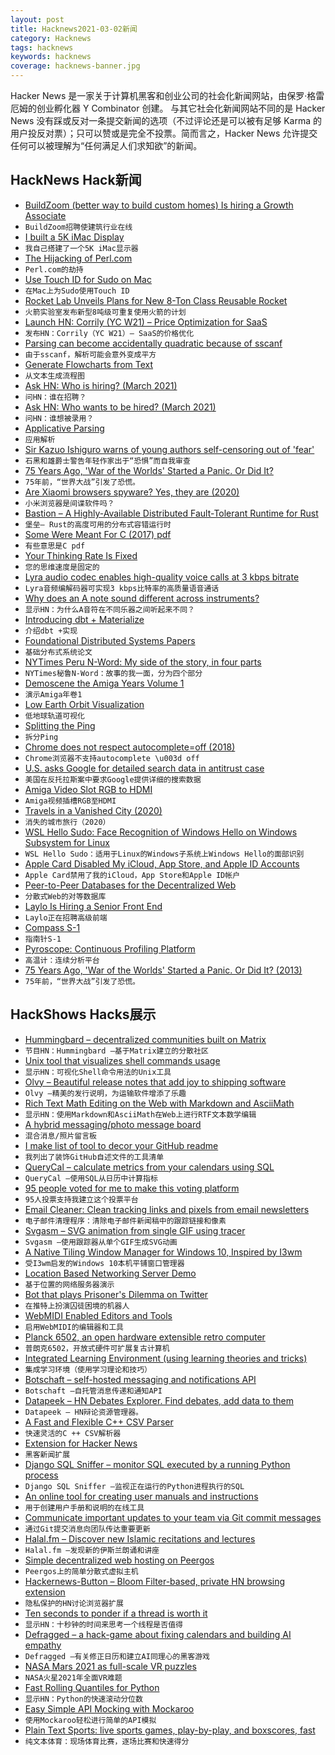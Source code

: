 ```yaml
---
layout: post
title: Hacknews2021-03-02新闻
category: Hacknews
tags: hacknews
keywords: hacknews
coverage: hacknews-banner.jpg
---
```


Hacker News 是一家关于计算机黑客和创业公司的社会化新闻网站，由保罗·格雷厄姆的创业孵化器 Y Combinator 创建。
与其它社会化新闻网站不同的是 Hacker News 没有踩或反对一条提交新闻的选项（不过评论还是可以被有足够 Karma 的用户投反对票）；只可以赞或是完全不投票。简而言之，Hacker News 允许提交任何可以被理解为“任何满足人们求知欲”的新闻。

## HackNews Hack新闻


- [BuildZoom (better way to build custom homes) Is hiring a Growth Associate](https://jobs.lever.co/buildzoom)
- `BuildZoom招聘使建筑行业在线`
- [I built a 5K iMac Display](https://twitter.com/phillipcaudell/status/1352692104707919872)
- `我自己搭建了一个5K iMac显示器`
- [The Hijacking of Perl.com](https://www.perl.com/article/the-hijacking-of-perl-com/)
- `Perl.com的劫持`
- [Use Touch ID for Sudo on Mac](https://davidwalsh.name/touch-sudo)
- `在Mac上为Sudo使用Touch ID`
- [Rocket Lab Unveils Plans for New 8-Ton Class Reusable Rocket](https://www.rocketlabusa.com/about-us/updates/rocket-lab-unveils-plans-for-new-8-ton-class-reusable-rocket-for-mega-constellation-deployment/)
- `火箭实验室发布新型8吨级可重复使用火箭的计划`
- [Launch HN: Corrily (YC W21) – Price Optimization for SaaS](item?id=26302217)
- `发布HN：Corrily（YC W21）– SaaS的价格优化`
- [Parsing can become accidentally quadratic because of sscanf](https://github.com/biojppm/rapidyaml/issues/40)
- `由于sscanf，解析可能会意外变成平方`
- [Generate Flowcharts from Text](https://flowchart.fun/)
- `从文本生成流程图`
- [Ask HN: Who is hiring? (March 2021)](item?id=26304051)
- `问HN：谁在招聘？ `
- [Ask HN: Who wants to be hired? (March 2021)](item?id=26304048)
- `问HN：谁想被录用？ `
- [Applicative Parsing](https://jobjo.github.io/2019/05/19/applicative-parsing.html)
- `应用解析`
- [Sir Kazuo Ishiguro warns of young authors self-censoring out of 'fear'](https://www.bbc.com/news/entertainment-arts-56208347)
- `石黑和雄爵士警告年轻作家出于“恐惧”而自我审查`
- [75 Years Ago, 'War of the Worlds' Started a Panic. Or Did It?](https://www.npr.org/sections/thetwo-way/2013/10/30/241797346/75-years-ago-war-of-the-worlds-started-a-panic-or-did-it)
- `75年前，“世界大战”引发了恐慌。`
- [Are Xiaomi browsers spyware? Yes, they are (2020)](https://palant.info/2020/05/04/are-xiaomi-browsers-spyware-yes-they-are.../)
- `小米浏览器是间谍软件吗？`
- [Bastion – A Highly-Available Distributed Fault-Tolerant Runtime for Rust](https://github.com/bastion-rs/bastion/blob/master/README.md)
- `堡垒– Rust的高度可用的分布式容错运行时`
- [Some Were Meant For C (2017) pdf](https://www.cs.kent.ac.uk/people/staff/srk21/research/papers/kell17some-preprint.pdf)
- `有些意思是C pdf`
- [Your Thinking Rate Is Fixed](https://fs.blog/2021/03/thinking-rate-fixed/)
- `您的思维速度是固定的`
- [Lyra audio codec enables high-quality voice calls at 3 kbps bitrate](https://www.cnx-software.com/2021/02/28/lyra-audio-codec-enables-3-kbps-bitrate-for-high-quality-voice-calls/)
- `Lyra音频编解码器可实现3 kbps比特率的高质量语音通话`
- [Why does an A note sound different across instruments?](https://omarshehata.me/notebook/exploring_sound)
- `显示HN：为什么A音符在不同乐器之间听起来不同？`
- [Introducing dbt + Materialize](https://materialize.com/introducing-dbt-materialize/)
- `介绍dbt +实现`
- [Foundational Distributed Systems Papers](http://muratbuffalo.blogspot.com/2021/02/foundational-distributed-systems-papers.html)
- `基础分布式系统论文`
- [NYTimes Peru N-Word: My side of the story, in four parts](https://donaldgmcneiljr1954.medium.com/nytimes-peru-n-word-part-one-introduction-57eb6a3e0d95)
- `NYTimes秘鲁N-Word：故事的我一面，分为四个部分`
- [Demoscene the Amiga Years Volume 1](https://www.editions64k.fr/)
- `演示Amiga年卷1`
- [Low Earth Orbit Visualization](https://platform.leolabs.space/visualization)
- `低地球轨道可视化`
- [Splitting the Ping](https://blog.benjojo.co.uk/post/ping-with-loss-latency-split)
- `拆分Ping`
- [Chrome does not respect autocomplete=off (2018)](https://bugs.chromium.org/p/chromium/issues/detail?id=914451)
- `Chrome浏览器不支持autocomplete \u003d off`
- [U.S. asks Google for detailed search data in antitrust case](https://www.bnnbloomberg.ca/u-s-asks-google-for-detailed-search-data-in-antitrust-case-1.1570497)
- `美国在反托拉斯案中要求Google提供详细的搜索数据`
- [Amiga Video Slot RGB to HDMI](https://github.com/Bloodmosher/Amiga-VideoSlot-RGBtoHDMI)
- `Amiga视频插槽RGB至HDMI`
- [Travels in a Vanished City (2020)](https://lareviewofbooks.org/article/travels-in-a-vanished-city-paul-kreitman-on-timon-screechs-tokyo-before-tokyo-and-amy-stanleys-stranger-in-the-shoguns-city/)
- `消失的城市旅行（2020）`
- [WSL Hello Sudo: Face Recognition of Windows Hello on Windows Subsystem for Linux](https://github.com/nullpo-head/WSL-Hello-sudo)
- `WSL Hello Sudo：适用于Linux的Windows子系统上Windows Hello的面部识别`
- [Apple Card Disabled My iCloud, App Store, and Apple ID Accounts](https://dcurt.is/apple-card-can-disable-your-icloud-account)
- `Apple Card禁用了我的iCloud，App Store和Apple ID帐户`
- [Peer-to-Peer Databases for the Decentralized Web](https://orbitdb.org/)
- `分散式Web的对等数据库`
- [Laylo Is Hiring a Senior Front End](item?id=26310633)
- `Laylo正在招聘高级前端`
- [Compass S-1](https://www.sec.gov/Archives/edgar/data/0001563190/000119312521063859/d36119ds1.htm)
- `指南针S-1`
- [Pyroscope: Continuous Profiling Platform](https://github.com/pyroscope-io/pyroscope)
- `高温计：连续分析平台`
- [75 Years Ago, 'War of the Worlds' Started a Panic. Or Did It? (2013)](https://slate.com/culture/2013/10/orson-welles-war-of-the-worlds-panic-myth-the-infamous-radio-broadcast-did-not-cause-a-nationwide-hysteria.html)
- `75年前，“世界大战”引发了恐慌。`


## HackShows Hacks展示

- [ Hummingbard – decentralized communities built on Matrix](https://hummingbard.com/hummingbard/introducing-hummingbard)
- `节目HN：Hummingbard –基于Matrix建立的分散社区`
- [ Unix tool that visualizes shell commands usage](https://github.com/irevenko/tsukae)
- `显示HN：可视化Shell命令用法的Unix工具`
- [ Olvy – Beautiful release notes that add joy to shipping software](https://olvy.co)
- `Olvy –精美的发行说明，为运输软件增添了乐趣`
- [ Rich Text Math Editing on the Web with Markdown and AsciiMath](https://writer.math.dev/landing.html)
- `显示HN：使用Markdown和AsciiMath在Web上进行RTF文本数学编辑`
- [ A hybrid messaging/photo message board](https://mebeam.com/)
- `混合消息/照片留言板`
- [ I make list of tool to decor your GitHub readme](https://github.com/HaiDang666/awesome-tool-for-readme-profile)
- `我列出了装饰GitHub自述文件的工具清单`
- [ QueryCal – calculate metrics from your calendars using SQL](https://querycal.com)
- `QueryCal –使用SQL从日历中计算指标`
- [ 95 people voted for me to make this voting platform](https://fanfavorite.io)
- `95人投票支持我建立这个投票平台`
- [ Email Cleaner: Clean tracking links and pixels from email newsletters](https://bengtan.com/blog/email-cleaner-clean-tracking-links-and-pixels/)
- `电子邮件清理程序：清除电子邮件新闻稿中的跟踪链接和像素`
- [ Svgasm – SVG animation from single GIF using tracer](https://github.com/tomkwok/svgasm)
- `Svgasm –使用跟踪器从单个GIF生成SVG动画`
- [ A Native Tiling Window Manager for Windows 10, Inspired by I3wm](https://github.com/McYoloSwagHam/win3wm)
- `受I3wm启发的Windows 10本机平铺窗口管理器`
- [ Location Based Networking Server Demo](https://tonycodes.com/breadcrumbs)
- `基于位置的网络服务器演示`
- [ Bot that plays Prisoner's Dilemma on Twitter](https://github.com/haltakov/prisoners-dilemma-bot)
- `在推特上扮演囚徒困境的机器人`
- [ WebMIDI Enabled Editors and Tools](https://studiocode.dev/)
- `启用WebMIDI的编辑器和工具`
- [ Planck 6502, an open hardware extensible retro computer](https://jfoucher.com/2021/02/planck-6502-open-hardware-computer.html)
- `普朗克6502，开放式硬件可扩展复古计算机`
- [ Integrated Learning Environment (using learning theories and tricks)](https://learnobit-36a54.firebaseapp.com/)
- `集成学习环境（使用学习理论和技巧）`
- [ Botschaft – self-hosted messaging and notifications API](https://github.com/ttymck/botschaft)
- `Botschaft –自托管消息传递和通知API`
- [ Datapeek – HN Debates Explorer. Find debates, add data to them](https://datapeek.org/?explorer_view=debate)
- `Datapeek – HN辩论资源管理器。`
- [ A Fast and Flexible C++ CSV Parser](https://github.com/red0124/ssp)
- `快速灵活的C ++ CSV解析器`
- [ Extension for Hacker News](item?id=26302659)
- `黑客新闻扩展`
- [ Django SQL Sniffer – monitor SQL executed by a running Python process](https://github.com/gruuya/django-sql-sniffer)
- `Django SQL Sniffer –监视正在运行的Python进程执行的SQL`
- [ An online tool for creating user manuals and instructions](https://objects.to)
- `用于创建用户手册和说明的在线工具`
- [ Communicate important updates to your team via Git commit messages](https://github.com/jevakallio/git-notify)
- `通过Git提交消息向团队传达重要更新`
- [ Halal.fm – Discover new Islamic recitations and lectures](https://halal.fm)
- `Halal.fm –发现新的伊斯兰朗诵和讲座`
- [ Simple decentralized web hosting on Peergos](https://peergos.org/posts/p2p-web-hosting)
- `Peergos上的简单分散式虚拟主机`
- [ Hackernews-Button – Bloom Filter-based, private HN browsing extension](https://github.com/jstrieb/hackernews-button)
- `隐私保护的HN讨论浏览器扩展`
- [ Ten seconds to ponder if a thread is worth it](https://gist.github.com/veggiedefender/64079c9b14b8e2866b99918ef54e047b)
- `显示HN：十秒钟的时间来思考一个线程是否值得`
- [ Defragged – a hack-game about fixing calendars and building AI empathy](https://www.getclockwise.com/defragged)
- `Defragged –有关修正日历和建立AI同理心的黑客游戏`
- [ NASA Mars 2021 as full-scale VR puzzles](item?id=26303398)
- `NASA火星2021年全面VR难题`
- [ Fast Rolling Quantiles for Python](https://github.com/marmarelis/rolling-quantiles)
- `显示HN：Python的快速滚动分位数`
- [ Easy Simple API Mocking with Mockaroo](https://github.com/subranag/mockaroo)
- `使用Mockaroo轻松进行简单的API模拟`
- [ Plain Text Sports: live sports games, play-by-play, and boxscores, fast](https://plaintextsports.com)
- `纯文本体育：现场体育比赛，逐场比赛和快速得分`

